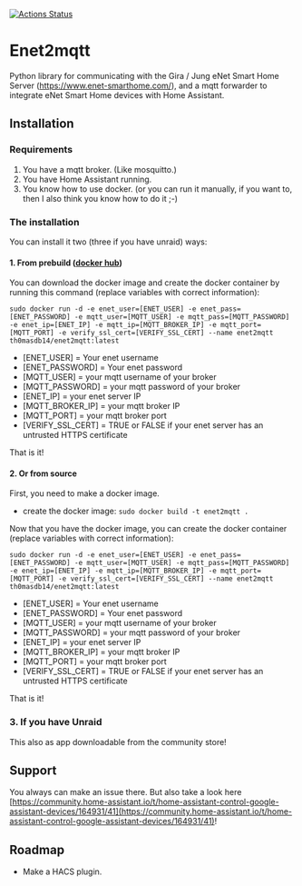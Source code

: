 [![Actions Status](https://github.com/Th0masDB/enet2mqtt/workflows/Docker%20Image%20CI/badge.svg)](https://github.com/Th0masDB/enet2mqtt/actions)
# Enet2mqtt
Python library for communicating with the Gira / Jung eNet Smart Home Server (https://www.enet-smarthome.com/), and a mqtt forwarder to integrate eNet Smart Home devices with Home Assistant.


## Installation
### Requirements

 1. You have a mqtt broker. (Like mosquitto.)
 2. You have Home Assistant running.
 3. You know how to use docker. (or you can run it manually, if you want to, then I also think you know how to do it ;-)
 
### The installation 
You can install it two (three if you have unraid) ways:
#### 1. From prebuild ([docker hub](https://hub.docker.com/repository/docker/th0masdb14/enet2mqtt))
You can download the docker image and create the docker container by running this command (replace variables with correct information):

    sudo docker run -d -e enet_user=[ENET_USER] -e enet_pass=[ENET_PASSWORD] -e mqtt_user=[MQTT_USER] -e mqtt_pass=[MQTT_PASSWORD] -e enet_ip=[ENET_IP] -e mqtt_ip=[MQTT_BROKER_IP] -e mqtt_port=[MQTT_PORT] -e verify_ssl_cert=[VERIFY_SSL_CERT] --name enet2mqtt th0masdb14/enet2mqtt:latest
 - [ENET_USER] = Your enet username
 - [ENET_PASSWORD] = Your enet password
 - [MQTT_USER] = your mqtt username of your broker
 - [MQTT_PASSWORD] = your mqtt password of your broker
 - [ENET_IP] = your enet server IP
 - [MQTT_BROKER_IP] = your mqtt broker IP
 - [MQTT_PORT] = your mqtt broker port
 - [VERIFY_SSL_CERT] = TRUE or FALSE if your enet server has an untrusted HTTPS certificate
 
That is it!
 
#### 2. Or from source
First, you need to make a docker image. 

 - create the docker image: `sudo docker build -t enet2mqtt .`

Now that you have the docker image, you can create the docker container (replace variables with correct information):

    sudo docker run -d -e enet_user=[ENET_USER] -e enet_pass=[ENET_PASSWORD] -e mqtt_user=[MQTT_USER] -e mqtt_pass=[MQTT_PASSWORD] -e enet_ip=[ENET_IP] -e mqtt_ip=[MQTT_BROKER_IP] -e mqtt_port=[MQTT_PORT] -e verify_ssl_cert=[VERIFY_SSL_CERT] --name enet2mqtt th0masdb14/enet2mqtt:latest
 - [ENET_USER] = Your enet username
 - [ENET_PASSWORD] = Your enet password
 - [MQTT_USER] = your mqtt username of your broker
 - [MQTT_PASSWORD] = your mqtt password of your broker
 - [ENET_IP] = your enet server IP
 - [MQTT_BROKER_IP] = your mqtt broker IP
 - [MQTT_PORT] = your mqtt broker port
 - [VERIFY_SSL_CERT] = TRUE or FALSE if your enet server has an untrusted HTTPS certificate
 
That is it!

### 3. If you have Unraid
This also as app downloadable from the community store! 


## Support
You always can make an issue there. But also take a look here [https://community.home-assistant.io/t/home-assistant-control-google-assistant-devices/164931/41](https://community.home-assistant.io/t/home-assistant-control-google-assistant-devices/164931/41)!

## Roadmap
- Make a HACS plugin.
